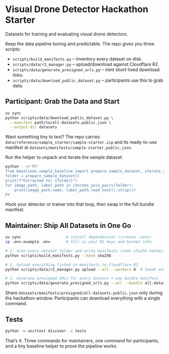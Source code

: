 # Visual Drone Detector Hackathon Starter

Datasets for training and evaluating visual drone detectors.

Keep the data pipeline boring and predictable. The repo gives you three scripts:

- `scripts/build_manifests.py` – inventory every dataset on disk.
- `scripts/data/r2_manager.py` – upload/download against Cloudflare R2.
- `scripts/data/generate_presigned_urls.py` – mint short-lived download links.
- `scripts/data/download_public_dataset.py` – participants use this to grab data.


## Participant: Grab the Data and Start

```bash
uv sync
python scripts/data/download_public_dataset.py \
  --manifest path/to/all-datasets.public.json \
  --output-dir datasets
```

Want something tiny to test? The repo carries
`data/reference/sample_starter/sample-starter.zip` and its ready-to-use manifest at
`datasets/manifests/sample-starter.public.json`.

Run the helper to unpack and iterate the sample dataset:

```bash
python - <<'PY'
from baselines.sample_baseline import prepare_sample_dataset, iterate_yolo_pairs
folder = prepare_sample_dataset()
print(f"Extracted to: {folder}")
for image_path, label_path in iterate_yolo_pairs(folder):
    print(image_path.name, label_path.read_text().strip())
PY
```

Hook your detector or trainer into that loop, then swap in the full bundle manifest.

## Maintainer: Ship All Datasets in One Go

```bash
uv sync                    # install dependencies (/create .venv)
cp .env.example .env       # fill in your R2 keys and bucket info

# 1. Scan every dataset folder and write manifests (adds sha256 hashes)
python scripts/build_manifests.py --hash sha256

# 2. Upload everything listed in manifests to Cloudflare R2
python scripts/data/r2_manager.py upload --all --workers 8  # tweak workers for speed

# 3. Generate presigned URLs for every dataset + one bundle manifest
python scripts/data/generate_presigned_urls.py --all --bundle all-datasets --expires-in 86400
```

Share `datasets/manifests/presigned/all-datasets.public.json` only during the
hackathon window. Participants can download everything with a single command.

## Tests

```bash
python -m unittest discover -s tests
```

That’s it. Three commands for maintainers, one command for participants, and a tiny
baseline helper to prove the pipeline works.
